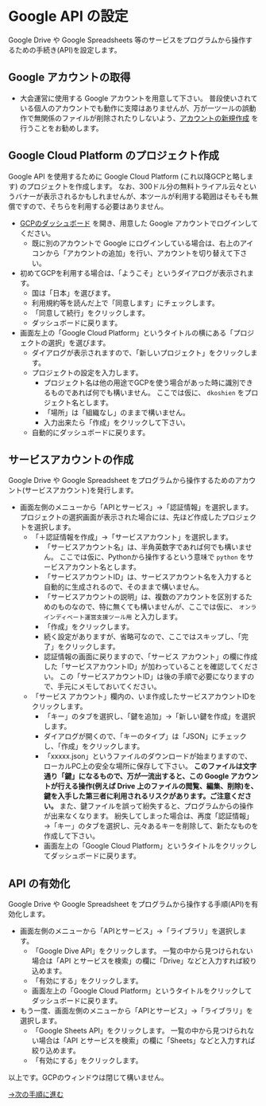 # Google API の設定

Google Drive や Google Spreadsheets 等のサービスをプログラムから操作するための手続き(API)を設定します。

## Google アカウントの取得

* 大会運営に使用する Google アカウントを用意して下さい。
  普段使いされている個人のアカウントでも動作に支障はありませんが、万が一ツールの誤動作で無関係のファイルが削除されたりしないよう、[アカウントの新規作成](https://accounts.google.com/signup/v2/webcreateaccount?continue=https%3A%2F%2Faccounts.google.com%2FManageAccount%3Fnc%3D1&dsh=S638017899%3A1618735978930867&gmb=exp&biz=false&flowName=GlifWebSignIn&flowEntry=SignUp) を行うことをお勧めします。

## Google Cloud Platform のプロジェクト作成

Google API を使用するために Google Cloud Platform (これ以降GCPと略します) のプロジェクトを作成します。
なお、300ドル分の無料トライアル云々というバナーが表示されるかもしれませんが、本ツールが利用する範囲はそもそも無償ですので、そちらを利用する必要はありません。

* [GCPのダッシュボード](https://console.cloud.google.com/) を開き、用意した Google アカウントでログインしてください。
  * 既に別のアカウントで Google にログインしている場合は、右上のアイコンから「アカウントの追加」を行い、アカウントを切り替えて下さい。
* 初めてGCPを利用する場合は、「ようこそ」というダイアログが表示されます。
  * 国は「日本」を選びます。
  * 利用規約等を読んだ上で「同意します」にチェックします。
  * 「同意して続行」をクリックします。
  * ダッシュボードに戻ります。
* 画面左上の「Google Cloud Platform」というタイトルの横にある「プロジェクトの選択」を選びます。
  * ダイアログが表示されますので、「新しいプロジェクト」をクリックします。
  * プロジェクトの設定を入力します。
    * プロジェクト名は他の用途でGCPを使う場合があった時に識別できるものであれば何でも構いません。
      ここでは仮に、 `dkoshien` をプロジェクト名とします。
    * 「場所」は「組織なし」のままで構いません。
    * 入力出来たら「作成」をクリックして下さい。
  * 自動的にダッシュボードに戻ります。

## サービスアカウントの作成

Google Drive や Google Spreadsheet をプログラムから操作するためのアカウント(サービスアカウント)を発行します。

* 画面左側のメニューから「APIとサービス」→「認証情報」を選択します。
  プロジェクトの選択画面が表示された場合には、先ほど作成したプロジェクトを選択します。
  * 「＋認証情報を作成」→「サービスアカウント」を選択します。
    * 「サービスアカウント名」は、半角英数字であれば何でも構いません。
      ここでは仮に、Pythonから操作するという意味で `python` をサービスアカウント名とします。
    * 「サービスアカウントID」は、サービスアカウント名を入力すると自動的に生成されるので、そのままで構いません。
    * 「サービスアカウントの説明」は、複数のアカウントを区別するためのものなので、特に無くても構いませんが、ここでは仮に、 `オンラインディベート運営支援ツール用` と入力します。
    * 「作成」をクリックします。
    * 続く設定がありますが、省略可なので、ここではスキップし、「完了」をクリックします。
    * 認証情報の画面に戻りますので、「サービス アカウント」の欄に作成した「サービスアカウントID」が加わっていることを確認してください。
      この「サービスアカウントID」は後の手順で必要になりますので、手元にメモしておいてください。
  * 「サービス アカウント」欄内の、いま作成したサービスアカウントIDをクリックします。
    * 「キー」のタブを選択し、「鍵を追加」→「新しい鍵を作成」を選択します。
    * ダイアログが開くので、「キーのタイプ」は「JSON」にチェックし、「作成」をクリックします。
    * 「xxxxx.json」というファイルのダウンロードが始まりますので、ローカルPC上の安全な場所に保存して下さい。
      **このファイルは文字通り「鍵」になるもので、万が一流出すると、この Google アカウントが行える操作(例えば Drive 上のファイルの閲覧、編集、削除)を、鍵を入手した第三者に利用されるリスクがあります。ご注意ください。**
      また、鍵ファイルを誤って紛失すると、プログラムからの操作が出来なくなります。
      紛失してしまった場合は、再度「認証情報」→「キー」のタブを選択し、元々あるキーを削除して、新たなものを作成して下さい。
    * 画面左上の「Google Cloud Platform」というタイトルをクリックしてダッシュボードに戻ります。

## API の有効化

Google Drive や Google Spreadsheet をプログラムから操作する手順(API)を有効化します。

* 画面左側のメニューから「APIとサービス」→「ライブラリ」を選択します。
  * 「Google Dive API」をクリックします。
    一覧の中から見つけられない場合は「API とサービスを検索」の欄に「Drive」などと入力すれば絞り込めます。
  * 「有効にする」をクリックします。
  * 画面左上の「Google Cloud Platform」というタイトルをクリックしてダッシュボードに戻ります。
* もう一度、画面左側のメニューから「APIとサービス」→「ライブラリ」を選択します。
  * 「Google Sheets API」をクリックします。
    一覧の中から見つけられない場合は「API とサービスを検索」の欄に「Sheets」などと入力すれば絞り込めます。
  * 「有効にする」をクリックします。

以上です。GCPのウィンドウは閉じて構いません。

[→次の手順に進む](zoom-api.md)
